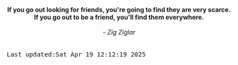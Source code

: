 
<div align="center"><b><span>If you go out looking for friends, you're going to find they are very scarce. If you go out to be a friend, you'll find them everywhere.</span></b><br><br><i> - Zig Ziglar</i></div>
<br><br><kbd>Last updated:Sat Apr 19 12:12:19 2025</kbd>
